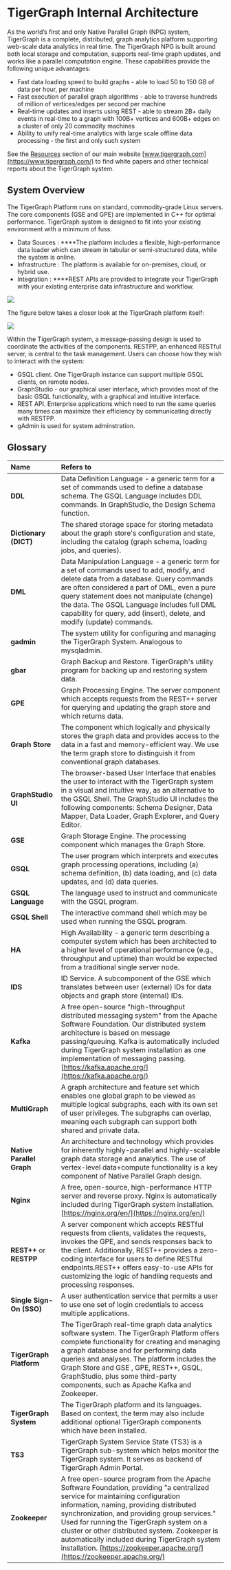 # TigerGraph Internal Architecture

As the world’s first and only Native Parallel Graph \(NPG\) system, TigerGraph is a complete, distributed, graph analytics platform supporting web-scale data analytics in real time. The TigerGraph NPG is built around both local storage and computation, supports real-time graph updates, and works like a parallel computation engine. These capabilities provide the following unique advantages:

* Fast data loading speed to build graphs - able to load 50 to 150 GB of data per hour, per machine
* Fast execution of parallel graph algorithms - able to traverse hundreds of million of vertices/edges per second per machine
* Real-time updates and inserts using REST - able to stream 2B+ daily events in real-time to a graph with 100B+ vertices and 600B+ edges on a cluster of only 20 commodity machines
* Ability to unify real-time analytics with large scale offline data processing - the first and only such system

See the [Resources](https://www.tigergraph.com/resources/) section of our main website [www.tigergraph.com](https://www.tigergraph.com/)  to find white papers and other technical reports about the TigerGraph system.

## System Overview

The TigerGraph Platform runs on standard, commodity-grade Linux servers. The core components \(GSE and GPE\) are implemented in C++ for optimal performance. TigerGraph system is designed to fit into your existing environment with a minimum of fuss.

* Data Sources : ****The platform includes a flexible, high-performance data loader which can stream in tabular or semi-structured data, while the system is online.
* Infrastructure : The platform is available for on-premises, cloud, or hybrid use.
* Integration : ****REST APIs are provided to integrate your TigerGraph with your existing enterprise data infrastructure and workflow.

![](../.gitbook/assets/2.1.png)

The figure below takes a closer look at the TigerGraph platform itself:

![](../.gitbook/assets/tigergraph-system-block-diagram%20%282%29%20%282%29.png)

Within the TigerGraph system, a message-passing design is used to coordinate the activities of the components. RESTPP, an enhanced RESTful server, is central to the task management. Users can choose how they wish to interact with the system:

* GSQL client.  One TigerGraph instance can support multiple GSQL clients, on remote nodes.
* GraphStudio - our graphical user interface, which provides most of the basic GSQL functionality, with a graphical and intuitive interface.
* REST API. Enterprise applications which need to run the same queries many times can maximize their efficiency by communicating directly with RESTPP.
* gAdmin is used for system adminstration.

## Glossary

| Name | Refers to |
| :--- | :--- |
| **DDL** | Data Definition Language - a generic term for a set of commands used to define a database schema. The GSQL Language includes DDL commands. In GraphStudio, the Design Schema function. |
| **Dictionary \(DICT\)** | The shared storage space for storing metadata about the graph store's configuration and state, including the catalog \(graph schema, loading jobs, and queries\). |
| **DML** | Data Manipulation Language - a generic term for a set of commands used to add, modify, and delete data from a database. Query commands are often considered a part of DML, even a pure query statement does not manipulate \(change\) the data. The GSQL Language includes full DML capability for query, add \(insert\), delete, and modify \(update\) commands. |
| **gadmin** | The system utility for configuring and managing the TigerGraph System. Analogous to mysqladmin. |
| **gbar** | Graph Backup and Restore. TigerGraph's utility program for backing up and restoring system data. |
| **GPE** | Graph Processing Engine. The server component which accepts requests from the REST++ server for querying and updating the graph store and which returns data. |
| **Graph Store** | The component which logically and physically stores the graph data and provides access to the data in a fast and memory-efficient way. We use the term graph store to distinguish it from conventional graph databases. |
| **GraphStudio UI** | The browser-based User Interface that enables the user to interact with the TigerGraph system in a visual and intuitive way, as an alternative to the GSQL Shell. The GraphStudio UI includes the following components: Schema Designer, Data Mapper, Data Loader, Graph Explorer, and Query Editor. |
| **GSE** | Graph Storage Engine. The processing component which manages the Graph Store. |
| **GSQL** | The user program which interprets and executes graph processing operations, including \(a\) schema definition, \(b\) data loading, and \(c\) data updates, and \(d\) data queries. |
| **GSQL Language** | The language used to instruct and communicate with the GSQL program. |
| **GSQL Shell** | The interactive command shell which may be used when running the GSQL program. |
| **HA** | High Availability - a generic term describing a computer system which has been architected to a higher level of operational performance \(e.g., throughput and uptime\) than would be expected from a traditional single server node. |
| **IDS** | ID Service. A subcomponent of the GSE which translates between user \(external\) IDs for data objects and graph store \(internal\) IDs. |
| **Kafka** | A free open-source "high-throughput distributed messaging system" from the Apache Software Foundation. Our distributed system architecture is based on message passing/queuing. Kafka is automatically included during TigerGraph system installation as one implementation of messaging passing. [https://kafka.apache.org/](https://kafka.apache.org/) |
| **MultiGraph** | A graph architecture and feature set which enables one global graph to be viewed as multiple logical subgraphs, each with its own set of user privileges. The subgraphs can overlap, meaning each subgraph can support both shared and private data. |
| **Native Parallel Graph** | An architecture and technology which provides for inherently highly-parallel and highly-scalable graph data storage and analytics. The use of vertex-level data+compute functionality is a key component of Native Parallel Graph design. |
| **Nginx** | A free, open-source, high-performance HTTP server and reverse proxy. Nginx is automatically included during TigerGraph system installation. [https://nginx.org/en/](https://nginx.org/en/) |
| **REST++** or  **RESTPP** | A server component which accepts RESTful requests from clients, validates the requests, invokes the GPE, and sends responses back to the client. Additionally, REST++ provides a zero-coding interface for users to define RESTful endpoints.REST++ offers easy-to-use APIs for customizing the logic of handling requests and processing responses. |
| **Single Sign-On \(SSO\)** | A user authentication service that permits a user to use one set of login credentials to access multiple applications. |
| **TigerGraph  Platform** | The TigerGraph real-time graph data analytics software system. The TigerGraph Platform offers complete functionality for creating and managing a graph database and for performing data queries and analyses. The platform includes the Graph Store and GSE , GPE, REST++, GSQL, GraphStudio, plus some third-party components, such as Apache Kafka and Zookeeper. |
| **TigerGraph**  **System** | The TigerGraph platform and its languages. Based on context, the term may also include additional optional TigerGraph components which have been installed. |
| **TS3** | TigerGraph System Service State \(TS3\) is a TigerGraph sub-system which helps monitor the TigerGraph system. It serves as backend of TigerGraph Admin Portal.  |
| **Zookeeper** | A free open-source program from the Apache Software Foundation, providing "a centralized service for maintaining configuration information, naming, providing distributed synchronization, and providing group services." Used for running the TigerGraph system on a cluster or other distributed system. Zookeeper is automatically included during TigerGraph system installation. [https://zookeeper.apache.org/](https://zookeeper.apache.org/) |

